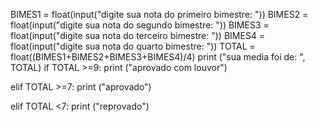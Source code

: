 BIMES1 = float(input("digite sua nota do primeiro bimestre: "))
BIMES2 = float(input("digite sua nota do segundo bimestre: "))
BIMES3 = float(input("digite sua nota do terceiro bimestre: "))
BIMES4 = float(input("digite sua nota do quarto bimestre: "))
TOTAL = float((BIMES1+BIMES2+BIMES3+BIMES4)/4)
print ("sua media foi de: ", TOTAL)
if TOTAL >=9:
    print ("aprovado com louvor")
   
elif TOTAL >=7:
    print ("aprovado")
   
elif TOTAL <7:
    print ("reprovado")
